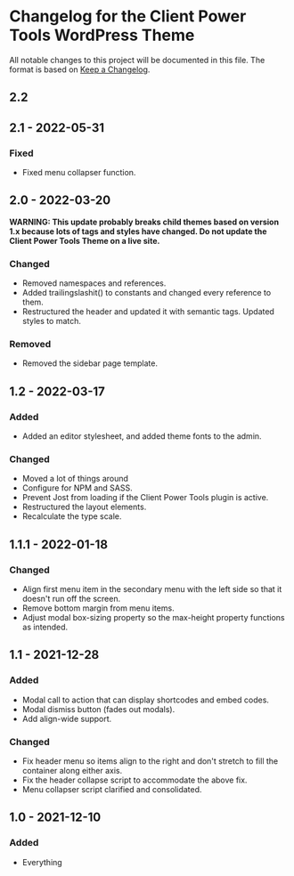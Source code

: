 # Changelog for the Client Power Tools WordPress Theme

All notable changes to this project will be documented in this file. The format
is based on [Keep a Changelog](https://keepachangelog.com/en/1.0.0/).


## 2.2


## 2.1 - 2022-05-31

### Fixed
- Fixed menu collapser function.


## 2.0 - 2022-03-20

**WARNING: This update probably breaks child themes based on version 1.x because lots of tags and styles have changed. Do not update the Client Power Tools Theme on a live site.**

### Changed
- Removed namespaces and references.
- Added trailingslashit() to constants and changed every reference to them.
- Restructured the header and updated it with semantic tags. Updated styles to match.

### Removed
- Removed the sidebar page template.

## 1.2 - 2022-03-17

### Added
- Added an editor stylesheet, and added theme fonts to the admin.

### Changed
- Moved a lot of things around
- Configure for NPM and SASS.
- Prevent Jost from loading if the Client Power Tools plugin is active.
- Restructured the layout elements.
- Recalculate the type scale.


## 1.1.1 - 2022-01-18

### Changed
- Align first menu item in the secondary menu with the left side so that it doesn't run off the screen.
- Remove bottom margin from menu items.
- Adjust modal box-sizing property so the max-height property functions as intended.


## 1.1 - 2021-12-28

### Added
- Modal call to action that can display shortcodes and embed codes.
- Modal dismiss button (fades out modals).
- Add align-wide support.

### Changed
- Fix header menu so items align to the right and don't stretch to fill the container along either axis.
- Fix the header collapse script to accommodate the above fix.
- Menu collapser script clarified and consolidated.


## 1.0 - 2021-12-10

### Added
- Everything
